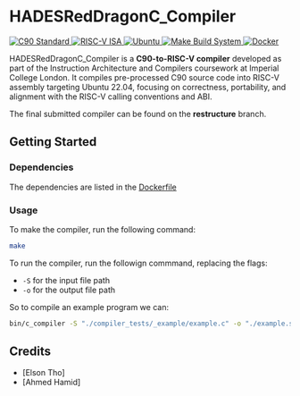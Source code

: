 # HADESRedDragonC_Compiler

<p align="left">
  <a href="https://en.wikipedia.org/wiki/C90_(C_standard_revision)">
    <img src="https://img.shields.io/badge/Language-C90-blue.svg" alt="C90 Standard">
  </a>
  <a href="https://riscv.org/">
    <img src="https://img.shields.io/badge/Target-RISC--V-green.svg" alt="RISC-V ISA">
  </a>
  <a href="https://ubuntu.com/">
    <img src="https://img.shields.io/badge/Platform-Ubuntu%2022.04-E95420.svg" alt="Ubuntu">
  </a>
  <a href="https://www.gnu.org/software/make/">
    <img src="https://img.shields.io/badge/Build%20System-Make-lightgrey.svg" alt="Make Build System">
  </a>
  <a href="https://www.docker.com/">
    <img src="https://img.shields.io/badge/Environment-Docker-2496ED.svg" alt="Docker">
  </a>
</p>


HADESRedDragonC_Compiler is a **C90-to-RISC-V compiler** developed as part of the Instruction Architecture and Compilers coursework at Imperial College London. It compiles pre-processed C90 source code into RISC-V assembly targeting Ubuntu 22.04, focusing on correctness, portability, and alignment with the RISC-V calling conventions and ABI. 

The final submitted compiler can be found on the **restructure** branch.

## Getting Started

### Dependencies
The dependencies are listed in the [Dockerfile](https://github.com/3lson/HADESRedDragonC_Compiler/blob/main/Dockerfile)

### Usage
To make the compiler, run the following command:
```bash
make
```
To run the compiler, run the followign commmand, replacing the flags:
- `-S` for the input file path
- `-o` for the output file path

So to compile an example program we can:
```bash
bin/c_compiler -S "./compiler_tests/_example/example.c" -o "./example.s"
```
## Credits 
- [Elson Tho]
- [Ahmed Hamid]
